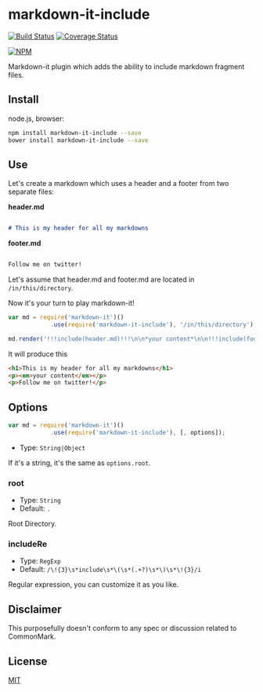 # markdown-it-include

[![Build Status](https://travis-ci.org/camelaissani/markdown-it-include.svg?branch=master)](https://travis-ci.org/camelaissani/markdown-it-include) [![Coverage Status](https://coveralls.io/repos/github/camelaissani/markdown-it-include/badge.svg?branch=master)](https://coveralls.io/github/camelaissani/markdown-it-include?branch=master)

[![NPM](https://nodei.co/npm/markdown-it-include.png)](https://npmjs.org/package/markdown-it-include)

Markdown-it plugin which adds the ability to include markdown fragment files.

## Install

node.js, browser:

```bash
npm install markdown-it-include --save
bower install markdown-it-include --save
```

## Use

Let's create a markdown which uses a header and a footer from two separate files:

**header.md**

```markdown

# This is my header for all my markdowns

```

**footer.md**

```markdown

Follow me on twitter!

```

Let's assume that header.md and footer.md are located in `/in/this/directory`.


Now it's your turn to play markdown-it!

```js
var md = require('markdown-it')()
            .use(require('markdown-it-include'), '/in/this/directory');

md.render('!!!include(header.md)!!!\n\n*your content*\n\n!!!include(footer.md)!!!');
```

It will produce this

```html
<h1>This is my header for all my markdowns</h1>
<p><em>your content</em></p>
<p>Follow me on twitter!</p>
```

## Options

```js
var md = require('markdown-it')()
            .use(require('markdown-it-include'), [, options]);
```

* Type: `String|Object`

If it's a string, it's the same as `options.root`.

### root
* Type: `String`
* Default: `.`

Root Directory.

### includeRe
* Type: `RegExp`
* Default: `/\!{3}\s*include\s*\(\s*(.+?)\s*\)\s*\!{3}/i`

Regular expression, you can customize it as you like.

## Disclaimer

This purposefully doesn't conform to any spec or discussion related to CommonMark.

## License

[MIT](https://github.com/camelaissani/markdown-it-include/blob/master/LICENSE)
